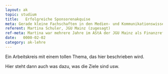 ```yaml
---
layout: ak
topic: studium
title:   Erfolgreiche Sponsorenakquise
meta: Gerade kleine Fachschaften in den Medien- und Kommunikationswissenschaften haben wenig finanzielle Ressourcen, aber häufig eine hohe Motivation. Eine finanzstarke Industrie mit einem hohen Bedarf an Absolventen besteht kaum. Daher sollen Möglichkeiten zur Akquise von Sponsoren und anderen Finanzierungskonzepte auch für kostspieligere Veranstaltungen mit einem hohen Mehrwert für die Studentenschaft erarbeitet werden. Der Fokus liegt in diesem Workshop auf der Arbeit vor Ort. 
referent: Martina Schuler, JGU Mainz (zugesagt)
ref-meta: Martina war mehrere Jahre im AStA der JGU Mainz als Finanzreferentin tätig und hat dort die Finanzierung großer und kleiner Veranstaltungen begleitet.
date:   0000-02-02
category: ak-lehre
---
```

<p>Ein Arbeitskreis mit einem tollen Thema, das hier beschrieben wird.</p> 

<p>Hier steht dann auch was dazu, was die Ziele sind usw.</p>
